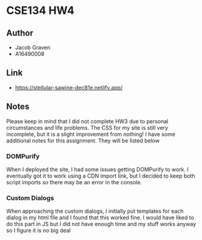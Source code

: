 # CSE134 HW4

## Author

- Jacob Graven
- A16490008

## Link

- https://stellular-sawine-dec81e.netlify.app/

## Notes

Please keep in mind that I did not complete HW3 due to personal circumstances and life problems. The CSS for my site is still very incomplete, but it is a slight improvement from nothing! I have some additional notes for this assignment. They will be listed below

### DOMPurify

When I deployed the site, I had some issues getting DOMPurify to work. I eventually got it to work using a CDN import link, but I decided to keep both script imports so there may be an error in the console.

### Custom Dialogs

When approaching the custom dialogs, I initially put templates for each dialog in my html file and I found that this worked fine. I would have liked to do this part in JS but I did not have enough time and my stuff works anyway so I figure it is no big deal




